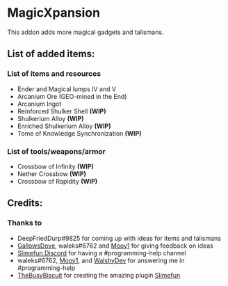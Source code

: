 # MagicXpansion

This addon adds more magical gadgets and talismans.

## List of added items:

### List of items and resources
- Ender and Magical lumps IV and V
- Arcanium Ore (GEO-mined in the End)
- Arcanium Ingot
- Reinforced Shulker Shell **(WIP)**
- Shulkerium Alloy **(WIP)**
- Enriched Shulkerium Alloy **(WIP)**
- Tome of Knowledge Synchronization **(WIP)**

### List of tools/weapons/armor
- Crossbow of Infinity **(WIP)**
- Nether Crossbow **(WIP)**
- Crossbow of Rapidity **(WIP)**

## Credits:

### Thanks to
- DeepFriedDurp#9825 for coming up with ideas for items and talismans
- [GallowsDove](https://github.com/gallowsdove), waleks#6762 and [Mooy1](https://github.com/mooy1) for giving feedback on ideas
- [Slimefun Discord](https://discord.gg/slimefun) for having a #programming-help channel
- waleks#6762, [Mooy1](https://github.com/mooy1), and [WalshyDev](https://github.com/walshydev) for answering me in #programming-help
- [TheBusyBiscuit](https://github.com/thebusybiscuit) for creating the amazing plugin [Slimefun](https://github.com/Slimefun/Slimefun4)
